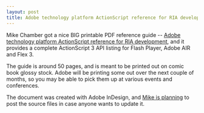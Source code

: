 ```yaml
---
layout: post
title: Adobe technology platform ActionScript reference for RIA development
---
```


Mike Chamber got a nice BIG printable PDF reference guide -- <a href="http://www.adobe.com/devnet/actionscript/articles/atp_ria_guide.html">Adobe technology platform ActionScript reference for RIA development</a>, and it provides a complete ActionScript 3 API listing for Flash Player, Adobe AIR and Flex 3.

The guide is around 50 pages, and is meant to be printed out on comic book glossy stock. Adobe will be printing some out over the next couple of months, so you may be able to pick them up at various events and conferences.

The document was created with Adobe InDesign, and <a href="http://www.mikechambers.com/blog/2008/03/17/actionscript-3-ria-reference-guide/">Mike is planning</a> to post the source files in case anyone wants to update it.